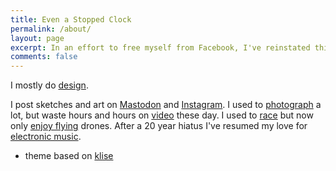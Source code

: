 ```yaml
---
title: Even a Stopped Clock
permalink: /about/
layout: page
excerpt: In an effort to free myself from Facebook, I've reinstated this blog to be filled with random ramblings of dubious quality, rather than quality articles you might expect from a high effort medium.
comments: false
---
```


I mostly do <a rel="me" href="https://jimmac.eu">design</a>.

I post sketches and art on [Mastodon](https://mastodon.social/@jimmac) and [Instagram](https://instagram.com/jimmacfx). I used to [photograph](https://photo.jimmac.eu/) a lot, but waste hours and hours on [video](https://vimeo.com/jimmacfx) these day. I used to [race](https://www.youtube.com/watch?v=sMdIYyGLNbA) but now only [enjoy flying](https://www.youtube.com/watch?v=il7ac0EHzS8) drones. After a 20 year hiatus I've resumed my love for [electronic music](https://music.jimmac.eu).

- theme based on [klise](https://github.com/piharpi/jekyll-klise)
